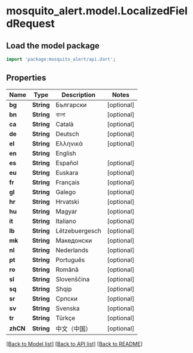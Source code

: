# mosquito_alert.model.LocalizedFieldRequest

## Load the model package
```dart
import 'package:mosquito_alert/api.dart';
```

## Properties
Name | Type | Description | Notes
------------ | ------------- | ------------- | -------------
**bg** | **String** | Български | [optional] 
**bn** | **String** | বাংলা | [optional] 
**ca** | **String** | Català | [optional] 
**de** | **String** | Deutsch | [optional] 
**el** | **String** | Ελληνικά | [optional] 
**en** | **String** | English | 
**es** | **String** | Español | [optional] 
**eu** | **String** | Euskara | [optional] 
**fr** | **String** | Français | [optional] 
**gl** | **String** | Galego | [optional] 
**hr** | **String** | Hrvatski | [optional] 
**hu** | **String** | Magyar | [optional] 
**it** | **String** | Italiano | [optional] 
**lb** | **String** | Lëtzebuergesch | [optional] 
**mk** | **String** | Македонски | [optional] 
**nl** | **String** | Nederlands | [optional] 
**pt** | **String** | Português | [optional] 
**ro** | **String** | Română | [optional] 
**sl** | **String** | Slovenščina | [optional] 
**sq** | **String** | Shqip | [optional] 
**sr** | **String** | Српски | [optional] 
**sv** | **String** | Svenska | [optional] 
**tr** | **String** | Türkçe | [optional] 
**zhCN** | **String** | 中文（中国） | [optional] 

[[Back to Model list]](../README.md#documentation-for-models) [[Back to API list]](../README.md#documentation-for-api-endpoints) [[Back to README]](../README.md)


